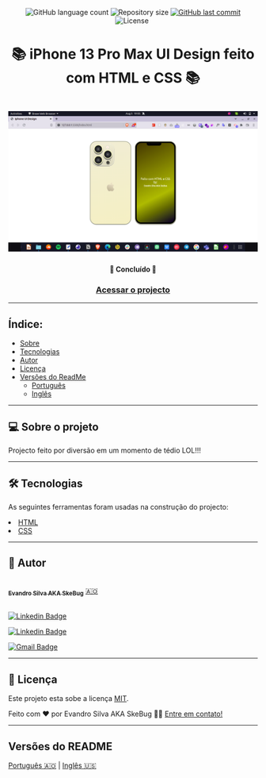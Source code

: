 <p align="center">
  <img alt="GitHub language count" src="https://img.shields.io/github/languages/count/EvandroSilvaProgrammer/iphone-13-pro-max-ui-design?color=%2304D361">

  <img alt="Repository size" src="https://img.shields.io/github/repo-size/EvandroSilvaProgrammer/iphone-13-pro-max-ui-design">

  <a href="https://github.com/tgmarinho/README-ecoleta/commits/master">
    <img alt="GitHub last commit" src="https://img.shields.io/github/last-commit/EvandroSilvaProgrammer/iphone-13-pro-max-ui-design">
  </a>
    
   <img alt="License" src="https://img.shields.io/badge/license-MIT-brightgreen">

   <img alt="" src="https://img.shields.io/badge/Feito por-Evandro Silva AKA SkeBug-blueviolet">
</p>
<h1 align="center" style="font-weight: bold"> 📚 iPhone 13 Pro Max UI Design feito com HTML e CSS 📚</h1>
<h1 align="center">
    <img alt="banner" title="#Banner" src="assets/banner.png" />
</h1>

<h4 align="center"> 
	🚧 Concluído 🚧
</h4>

<h3 align="center"> <a href="https://iphone-13-pro-max-ui-design.vercel.app/">Acessar o projecto</a> </h3>

---
## Índice:
<!--ts-->
   * [Sobre](#-sobre-o-projeto)
   * [Tecnologias](#-tecnologias)
   * [Autor](#-autor)
   * [Licença](#-licença)
   * [Versões do ReadMe](#-versões-do-readme)
        * [Português](./README-pt.md)
        * [Inglês](./README.md)
<!--/ts-->
<!--te-->
---
## 💻 Sobre o projeto

<p>
  Projecto feito por diversão em um momento de tédio LOL!!!
</p>

---
## 🛠 Tecnologias
<p>As seguintes ferramentas foram usadas na construção do projecto:</p>

<li><a href="https://www.w3schools.com/html/">HTML</a></li>
<li><a href="https://www.w3schools.com/css/">CSS</a></li>

---

## 🦸 Autor

<a href="https://github.com/EvandroSilvaProgrammer">
 <img style="border-radius: 50%;" src="https://avatars.githubusercontent.com/u/67426023?v=4" width="100px;" alt=""/>
 <br />
 <sub><b>Evandro Silva AKA SkeBug</b></sub></a> <a href="https://github.com/EvandroSilvaProgrammer" title="EvandroSilva">🇦🇴</a>
 <br /> <br />

[![Linkedin Badge](https://img.shields.io/badge/-Evandro-blue?style=flat-square&logo=Linkedin&logoColor=white&link=https://www.linkedin.com/in/evandrosilva-programmer/)](https://www.linkedin.com/in/evandrosilva-programmer/) 

[![Linkedin Badge](https://img.shields.io/badge/-Evandro-blue?style=flat-square&logo=facebook&logoColor=white&link=https://www.facebook.com/evandrosilva.programmer)](https://www.facebook.com/evandrosilva.programmer)

[![Gmail Badge](https://img.shields.io/badge/-evandrosilva.programmer@gmail.com-c14438?style=flat-square&logo=Gmail&logoColor=white&link=mailto:tgmarinho@gmail.com)](mailto:evandrosilva.programmer@gmail.com)

---

## 📝 Licença

Este projeto esta sobe a licença [MIT](./LICENSE).

Feito com ❤️ por Evandro Silva AKA SkeBug 👋🏽 [Entre em contato!](https://www.linkedin.com/in/evandrosilva-programmer/)

---

##  Versões do README

[Português 🇦🇴](./README-pt.md)  |  [Inglês 🇺🇸](./README.md) 
